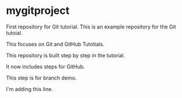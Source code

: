 # mygitproject
First repository for Git tutorial.
This is an example repository for the Git tutoial.

This focuses on Git and GitHub Tutotials.

This repository is built step by step in the tutorial.

It now includes steps for GitHub.

This step is for branch demo.

I'm adding this line.